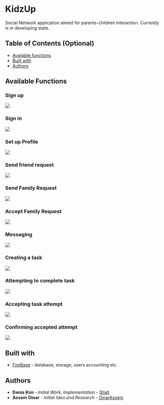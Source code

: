 # KidzUp

Social Network application aimed for parents-children interaction.
Currently is in developing state.

## Table of Contents (Optional)

- [Available functions](#available-functions)
- [Built with](#built-with)
- [Authors](#authors)

## Available Functions

### Sign up
![](Demos/01-Register.gif)

### Sign in
![](Demos/02-Login.gif)

### Set up Profile
![](Demos/03-Profile.gif)

### Send friend request
![](Demos/04-Friend.gif)

### Send Family Request
![](Demos/05-Family-Send.gif)

### Accept Family Request
![](Demos/06-Family-Accept.gif)

### Messaging
![](Demos/07-Messaging.gif)

### Creating a task
![](Demos/08-Task-Create.gif)

### Attempting to complete task
![](Demos/09-Task-Attempt.gif)

### Accepting task attempt
![](Demos/10-Task-Accept.gif)

### Confirming accepted attempt
![](Demos/11-Task-Confirm.gif)

## Built with
* [FireBase](https://firebase.google.com/) - database, storage, users accounting etc.

## Authors
* **Denis Kim** - *Initial Work, Implementation* - [Stialt](https://github.com/Stialt)
* **Assem Oinar** - *Initial Idea and Research* - [OinarAssem](https://github.com/oinarassem)
